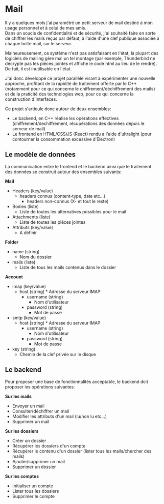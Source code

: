 # Mail

Il y a quelques mois j'ai paramétré un petit serveur de mail destiné à mon usage personnel et à celui de mes amis.  
Dans un soucis de confidentialité et de sécurité, j'ai souhaité faire en sorte de chiffrer les mails reçus par défaut, à l'aide d'une clef publique associée à chaque boîte mail, sur le serveur. 

Malheureusement, ce système n'est pas satisfaisant en l'état, la plupart des logiciels de mailing gère mal un tel montage (par exemple, Thunderbird ne décrypte pas les pièces jointes et affiche le code html au lieu de le rendre). De fait, il est inutilisable en l'état.

J'ai donc développé ce projet parallèle visant à expérimenter une nouvelle approche, profitant de la rapidité de traitement offerte par le C++ (notamment pour ce qui concerne le chiffrement/déchiffrement des mails) et de la praticité des technologies web, pour ce qui concerne la construction d'interfaces. 

Ce projet s'articule donc autour de deux ensembles: 
* Le backend, en C++ réalise les opérations effectives (chiffrement/dechiffrement, récupérations des données depuis le serveur de mail)
* Le frontend en HTML/CSS/JS (React) rendu à l'aide d'ultralight (pour contourner la consommation excessive d'Electron)

## Le modèle de données
La communication entre le frontend et le backend ainsi que le traitement des données se construit autour des ensembles suivants: 

**Mail**
* Headers (key/value)
    * headers connus (content-type, date etc...)
		* headers non-connus (X- et tout le reste)
* Bodies (liste)
    * Liste de toutes les alternatives possibles pour le mail
* Attachments (liste)
    * Liste de toutes les pièces jointes 
* Attributs (key/value)
    * A définir 

**Folder**
* name (string)
    * Nom du dossier
* mails (liste)
    * Liste de tous les mails contenus dans le dossier

**Account**
* imap (key/value)
    * host (string)
	      * Adresse du serveur IMAP
		* username (string)
		    * Nom d'utilisateur 
		* password (string)
		    * Mot de passe
* smtp (key/value)
    * host (string)
	      * Adresse du serveur IMAP
		* username (string)
		    * Nom d'utilisateur 
		* password (string)
		    * Mot de passe
* key (string)
    * Chemin de la clef privée sur le disque 
	
## Le backend 
Pour proposer une base de fonctionnalités acceptable, le backend doit proposer les opérations suivantes: 

**Sur les mails**

* Envoyer un mail
* Consulter/déchiffrer un mail
* Modifier les attributs d'un mail (lu/non lu etc...)
* Supprimer un mail

**Sur les dossiers**

* Créer un dossier
* Récupérer les dossiers d'un compte
* Récupérer le contenu d'un dossier (lister tous les mails/chercher des mails)
* Ajouter/supprimer un mail
* Supprimer un dossier 

**Sur les comptes**

* Initialiser un compte 
* Lister tous les dossiers
* Supprimer le compte 